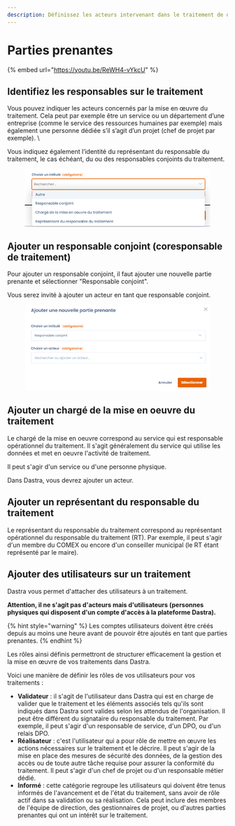 ```yaml
---
description: Définissez les acteurs intervenant dans le traitement de données.
---
```


# Parties prenantes

{% embed url="https://youtu.be/ReWH4-vYkcU" %}

## Identifiez les responsables sur le traitement&#x20;

Vous pouvez indiquer les acteurs concernés par la mise en œuvre du traitement. Cela peut par exemple être un service ou un département d’une entreprise (comme le service des ressources humaines par exemple) mais également une personne dédiée s’il s’agit d’un projet (chef de projet par exemple). \


Vous indiquez également l’identité du représentant du responsable du traitement, le cas échéant, du ou des responsables conjoints du traitement.&#x20;

<figure><img src="../../../.gitbook/assets/image (318).png" alt=""><figcaption></figcaption></figure>

## Ajouter un responsable conjoint (coresponsable de traitement)

Pour ajouter un responsable conjoint, il faut ajouter une nouvelle partie prenante et sélectionner "Responsable conjoint".&#x20;

Vous serez invité à ajouter un acteur en tant que responsable conjoint.&#x20;

<figure><img src="../../../.gitbook/assets/image (12) (4).png" alt=""><figcaption></figcaption></figure>





## Ajouter un chargé de la mise en oeuvre du traitement

Le chargé de la mise en oeuvre correspond au service qui est responsable opérationnel du traitement. Il s'agit généralement du service qui utilise les données et met en oeuvre l'activité de traitement.&#x20;

Il peut s'agir d'un service ou d'une personne physique.&#x20;

Dans Dastra, vous devrez ajouter un acteur.&#x20;



## Ajouter un représentant du responsable du traitement

Le représentant du responsable du traitement correspond au représentant opérationnel du responsable du traitement (RT). Par exemple, il peut s'agir d'un membre du COMEX ou encore d'un conseiller municipal (le RT étant représenté par le maire).



## Ajouter des utilisateurs sur un traitement&#x20;

Dastra vous permet d'attacher des utilisateurs à un traitement.

**Attention, il ne s'agit pas d'acteurs mais d'utilisateurs (personnes physiques qui disposent d'un compte d'accès à la plateforme Dastra).**&#x20;

{% hint style="warning" %}
Les comptes utilisateurs doivent être créés depuis au moins une heure avant de pouvoir être ajoutés en tant que parties prenantes.
{% endhint %}

Les rôles ainsi définis permettront de structurer efficacement la gestion et la mise en œuvre de vos traitements dans Dastra.

Voici une manière de définir les rôles de vos utilisateurs pour vos traitements :&#x20;

* **Validateur** : il s'agit de l'utilisateur dans Dastra qui est en charge de valider que le traitement et les éléments associés tels qu'ils sont indiqués dans Dastra sont valides selon les attendus de l'organisation. ll peut être différent du signataire du responsable du traitement. Par exemple, il peut s'agir d'un responsable de service, d'un DPO, ou d'un relais DPO.&#x20;
* **Réalisateur** : c'est l'utilisateur qui a pour rôle de mettre en œuvre les actions nécessaires sur le traitement et le décrire. Il peut s'agir de la mise en place des mesures de sécurité des données, de la gestion des accès ou de toute autre tâche requise pour assurer la conformité du traitement. Il peut s'agir d'un chef de projet ou d'un responsable métier dédié.
* **Informé** : cette catégorie regroupe les utilisateurs qui doivent être tenus informés de l'avancement et de l'état du traitement, sans avoir de rôle actif dans sa validation ou sa réalisation. Cela peut inclure des membres de l'équipe de direction, des gestionnaires de projet, ou d'autres parties prenantes qui ont un intérêt sur le traitement.
